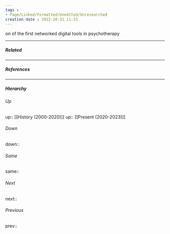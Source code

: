 ```yaml
---
tags :
- Page/Linked/Formatted/Unedited/Unresearched
creation date : 2022-10-31 11:33 
---
```


on of the first networked digital tools in psychotherapy 

---
##### Related


---
##### References


---
##### Hierarchy
###### Up
up:: [[History (2000-2020)]]
up:: [[Present (2020-2023)]]
###### Down
down:: 
###### Same
same:: 
###### Next
next:: 
###### Previous
prev:: 